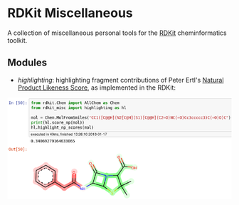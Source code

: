 # RDKit Miscellaneous

A collection of miscellaneous personal tools for the [RDKit](http://rdkit.org/) cheminformatics toolkit.

## Modules

* *highlighting*: highlighting fragment contributions of Peter Ertl's [Natural Product Likeness Score](http://pubs.acs.org/doi/abs/10.1021/ci700286x), as implemented in the RDKit:

![example](res/hl_ex1.png)